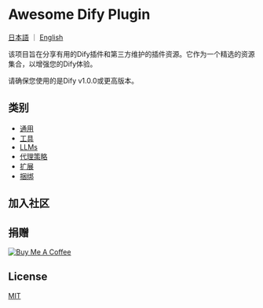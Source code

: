 # Awesome Dify Plugin

[日本語](README_JA.md) ｜ [English](README.md)

该项目旨在分享有用的Dify插件和第三方维护的插件资源。它作为一个精选的资源集合，以增强您的Dify体验。

请确保您使用的是Dify v1.0.0或更高版本。

## 类别

- [通用](#general)
- [工具](#tools)
- [LLMs](#llms)
- [代理策略](#agent-strategy)
- [扩展](#extention)
- [捆绑](#bundle)

## 加入社区

## 捐赠

[![Buy Me A Coffee](https://www.buymeacoffee.com/assets/img/custom_images/orange_img.png)](https://www.buymeacoffee.com/stvlynn)

## License

[MIT](LICENSE)
